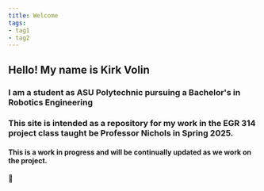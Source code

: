 ```yaml
---
title: Welcome
tags:
- tag1
- tag2
---
```


## Hello! My name is Kirk Volin

### I am a student as ASU Polytechnic pursuing a Bachelor's in Robotics Engineering

### This site is intended as a repository for my work in the EGR 314 project class taught be Professor Nichols in Spring 2025.

#### This is a work in progress and will be continually updated as we work on the project. 

:rocket: